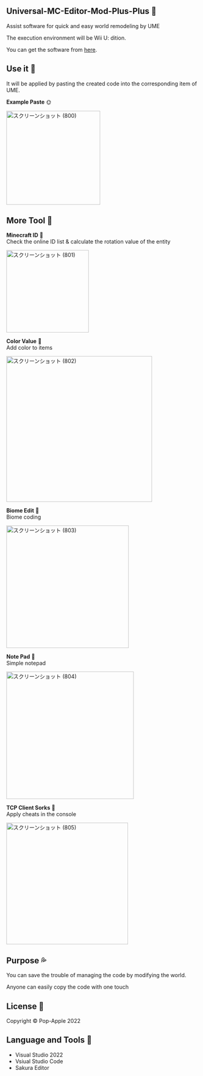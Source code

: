 ## Universal-MC-Editor-Mod-Plus-Plus 🌳

Assist software for quick and easy world remodeling by UME

The execution environment will be Wii U: dition.

You can get the software from [here](https://github.com/Pop-Apple/Universal-MC-Editor-Mod-Plus/releases/tag/wiiu).

## Use it 🍴

It will be applied by pasting the created code into the corresponding item of UME.

**Example Paste** 🌞

<img width="246" alt="スクリーンショット (800)" src="https://user-images.githubusercontent.com/101918076/177020251-2f1b10e8-58e9-46ad-ae98-02f8ef47de13.png">

## More Tool 🌱

**Minecraft ID** 🧡  
Check the online ID list & calculate the rotation value of the entity

<img width="216" alt="スクリーンショット (801)" src="https://user-images.githubusercontent.com/101918076/177020500-9a2414b5-8daf-4cef-97a4-9b8b5d45991d.png">

**Color Value** 💛  
Add color to items

<img width="382" alt="スクリーンショット (802)" src="https://user-images.githubusercontent.com/101918076/177020502-9e48b092-fb66-4f2b-bd6f-52ebe2c8ce92.png">

**Biome Edit** 💚  
Biome coding

<img width="321" alt="スクリーンショット (803)" src="https://user-images.githubusercontent.com/101918076/177020507-f41b996c-7e5f-4d17-af34-eb8892de121e.png">

**Note Pad** 💙  
Simple notepad

<img width="334" alt="スクリーンショット (804)" src="https://user-images.githubusercontent.com/101918076/177020510-5106ac1a-fd41-4bee-bf2a-adacdb6c1710.png">

**TCP Client Sorks** 💜  
Apply cheats in the console

<img width="319" alt="スクリーンショット (805)" src="https://user-images.githubusercontent.com/101918076/177020514-35065418-5e38-41ce-80d7-af82e7684d0e.png">

## Purpose 💦

You can save the trouble of managing the code by modifying the world.

Anyone can easily copy the code with one touch

## License 💭

Copyright © Pop-Apple 2022

## Language and Tools 🍎

* Visual Studio 2022
* Vsiual Studio Code
* Sakura Editor
